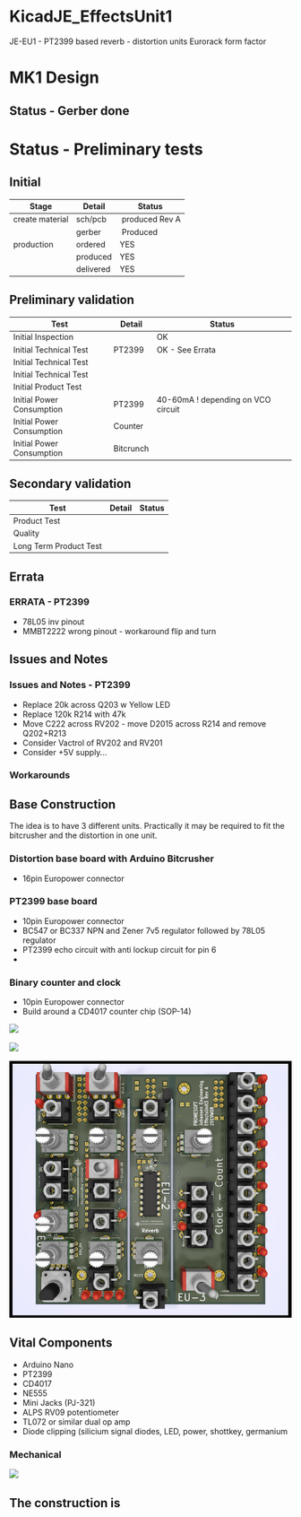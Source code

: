 # KicadJE_EffectsUnit1
JE-EU1 - PT2399 based reverb - distortion units
Eurorack form factor

# MK1 Design
## Status - Gerber done
# Status - Preliminary tests
## Initial 
| Stage  | Detail | Status |
| ------------- | ------------- | ------------- |
| create material  | sch/pcb | produced Rev A  |
| | gerber | Produced |
| production  | ordered  | YES |
|  | produced | YES |
|  | delivered | YES |
## Preliminary validation
| Test  | Detail | Status |
| ------------- | ------------- | ------------- |
| Initial Inspection |  | OK |
| Initial Technical Test | PT2399 | OK - See Errata |
| Initial Technical Test |   |  |
| Initial Technical Test |   |  |
| Initial Product Test |   |  |
| Initial Power Consumption | PT2399 | 40-60mA ! depending on VCO circuit |
| Initial Power Consumption | Counter |  |
| Initial Power Consumption | Bitcrunch |  |

## Secondary validation
| Test  | Detail | Status |
| ------------- | ------------- |------------- |
| Product Test |  | |
| Quality |  | |
| Long Term Product Test | |  |

## Errata
### ERRATA - PT2399
 * 78L05 inv pinout
 * MMBT2222 wrong pinout - workaround flip and turn
## Issues and Notes
### Issues and Notes - PT2399
 * Replace 20k across Q203 w Yellow LED
 * Replace 120k R214 with 47k
 * Move C222 across RV202 - move D2015 across R214 and remove Q202+R213
 * Consider Vactrol of RV202 and RV201
 * Consider +5V supply...
 
### Workarounds

## Base Construction 
The idea is to have 3 different units.
Practically it may be required to fit the bitcrusher and the distortion in one unit.
### Distortion base board with Arduino Bitcrusher
 - 16pin Europower connector
### PT2399 base board 
 - 10pin Europower connector
 - BC547 or BC337 NPN and Zener 7v5 regulator followed by 78L05 regulator
 - PT2399 echo circuit with anti lockup circuit for pin 6
 - 
### Binary counter and clock
 - 10pin Europower connector
 - Build around a CD4017 counter chip (SOP-14)
 
![](KicadJE-EU1-MK1-RevA-Schematic.png) 
 
![](KicadJE-EU1-MK1-RevA-Top3D.png)

![](KicadJE-EffectsUnit1_3D2.png)

## Vital Components
 - Arduino Nano
 - PT2399
 - CD4017
 - NE555
 - Mini Jacks (PJ-321) 
 - ALPS RV09 potentiometer
 - TL072 or similar dual op amp
 - Diode clipping (silicium signal diodes, LED, power, shottkey, germanium
 
### Mechanical
![](EU1-MK1-mechanical.png)

The construction is 
-----------------------------------------------------
